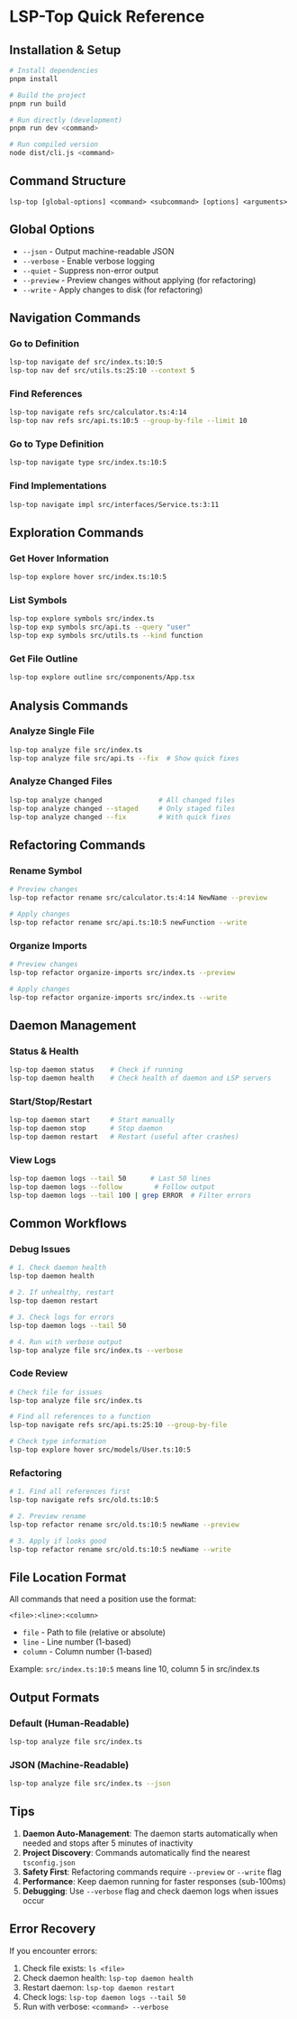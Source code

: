 # LSP-Top Quick Reference

## Installation & Setup
```bash
# Install dependencies
pnpm install

# Build the project
pnpm run build

# Run directly (development)
pnpm run dev <command>

# Run compiled version
node dist/cli.js <command>
```

## Command Structure
```
lsp-top [global-options] <command> <subcommand> [options] <arguments>
```

## Global Options
- `--json` - Output machine-readable JSON
- `--verbose` - Enable verbose logging
- `--quiet` - Suppress non-error output
- `--preview` - Preview changes without applying (for refactoring)
- `--write` - Apply changes to disk (for refactoring)

## Navigation Commands

### Go to Definition
```bash
lsp-top navigate def src/index.ts:10:5
lsp-top nav def src/utils.ts:25:10 --context 5
```

### Find References
```bash
lsp-top navigate refs src/calculator.ts:4:14
lsp-top nav refs src/api.ts:10:5 --group-by-file --limit 10
```

### Go to Type Definition
```bash
lsp-top navigate type src/index.ts:10:5
```

### Find Implementations
```bash
lsp-top navigate impl src/interfaces/Service.ts:3:11
```

## Exploration Commands

### Get Hover Information
```bash
lsp-top explore hover src/index.ts:10:5
```

### List Symbols
```bash
lsp-top explore symbols src/index.ts
lsp-top exp symbols src/api.ts --query "user"
lsp-top exp symbols src/utils.ts --kind function
```

### Get File Outline
```bash
lsp-top explore outline src/components/App.tsx
```

## Analysis Commands

### Analyze Single File
```bash
lsp-top analyze file src/index.ts
lsp-top analyze file src/api.ts --fix  # Show quick fixes
```

### Analyze Changed Files
```bash
lsp-top analyze changed              # All changed files
lsp-top analyze changed --staged     # Only staged files
lsp-top analyze changed --fix        # With quick fixes
```

## Refactoring Commands

### Rename Symbol
```bash
# Preview changes
lsp-top refactor rename src/calculator.ts:4:14 NewName --preview

# Apply changes
lsp-top refactor rename src/api.ts:10:5 newFunction --write
```

### Organize Imports
```bash
# Preview changes
lsp-top refactor organize-imports src/index.ts --preview

# Apply changes
lsp-top refactor organize-imports src/index.ts --write
```

## Daemon Management

### Status & Health
```bash
lsp-top daemon status    # Check if running
lsp-top daemon health    # Check health of daemon and LSP servers
```

### Start/Stop/Restart
```bash
lsp-top daemon start     # Start manually
lsp-top daemon stop      # Stop daemon
lsp-top daemon restart   # Restart (useful after crashes)
```

### View Logs
```bash
lsp-top daemon logs --tail 50      # Last 50 lines
lsp-top daemon logs --follow        # Follow output
lsp-top daemon logs --tail 100 | grep ERROR  # Filter errors
```

## Common Workflows

### Debug Issues
```bash
# 1. Check daemon health
lsp-top daemon health

# 2. If unhealthy, restart
lsp-top daemon restart

# 3. Check logs for errors
lsp-top daemon logs --tail 50

# 4. Run with verbose output
lsp-top analyze file src/index.ts --verbose
```

### Code Review
```bash
# Check file for issues
lsp-top analyze file src/index.ts

# Find all references to a function
lsp-top navigate refs src/api.ts:25:10 --group-by-file

# Check type information
lsp-top explore hover src/models/User.ts:10:5
```

### Refactoring
```bash
# 1. Find all references first
lsp-top navigate refs src/old.ts:10:5

# 2. Preview rename
lsp-top refactor rename src/old.ts:10:5 newName --preview

# 3. Apply if looks good
lsp-top refactor rename src/old.ts:10:5 newName --write
```

## File Location Format
All commands that need a position use the format:
```
<file>:<line>:<column>
```
- `file` - Path to file (relative or absolute)
- `line` - Line number (1-based)
- `column` - Column number (1-based)

Example: `src/index.ts:10:5` means line 10, column 5 in src/index.ts

## Output Formats

### Default (Human-Readable)
```bash
lsp-top analyze file src/index.ts
```

### JSON (Machine-Readable)
```bash
lsp-top analyze file src/index.ts --json
```

## Tips

1. **Daemon Auto-Management**: The daemon starts automatically when needed and stops after 5 minutes of inactivity
2. **Project Discovery**: Commands automatically find the nearest `tsconfig.json`
3. **Safety First**: Refactoring commands require `--preview` or `--write` flag
4. **Performance**: Keep daemon running for faster responses (sub-100ms)
5. **Debugging**: Use `--verbose` flag and check daemon logs when issues occur

## Error Recovery

If you encounter errors:
1. Check file exists: `ls <file>`
2. Check daemon health: `lsp-top daemon health`
3. Restart daemon: `lsp-top daemon restart`
4. Check logs: `lsp-top daemon logs --tail 50`
5. Run with verbose: `<command> --verbose`
